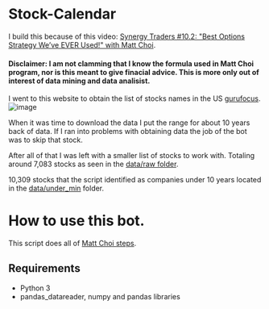 # Stock-Calendar

I build this because of this video: [Synergy Traders #10.2: "Best Options Strategy We’ve EVER Used!" with Matt Choi](https://www.youtube.com/watch?v=lVIdj3P9Dfc).


#### Disclaimer: I am not clamming that I know the formula used in Matt Choi program, nor is this meant to give finacial advice. This is more only out of interest of data mining and data analisist.



I went to this website to obtain the list of stocks names in the US [gurufocus](https://www.gurufocus.com/stock_list.php).
![image](https://user-images.githubusercontent.com/21014768/129580026-f789fa8b-fcf2-4d5f-9b7a-5a4421b478b8.png)

When it was time to download the data I put the range for about 10 years back of data.
If I ran into problems with obtaining data the job of the bot was to skip that stock.

After all of that I was left with a smaller list of stocks to work with.
Totaling around 7,083 stocks as seen in the [data/raw folder](https://github.com/mymggithub/Stock-Calendar-Bot/tree/main/data/raw).

10,309 stocks that the script identified as companies under 10 years located in the [data/under_min](https://github.com/mymggithub/Stock-Calendar-Bot/tree/main/data/under_min) folder.

# How to use this bot.

This script does all of [Matt Choi steps](https://github.com/mymggithub/Stock-Calendar-Bot/tree/main/saved/manual%20cal#the-steps-matt-choi-recommends-to-get-started-video).

## Requirements
- Python 3
- pandas_datareader, numpy and pandas libraries 
 



